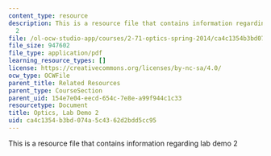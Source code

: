```yaml
---
content_type: resource
description: This is a resource file that contains information regarding lab demo
  2
file: /ol-ocw-studio-app/courses/2-71-optics-spring-2014/ca4c1354b3bd074a5c4362d2bdd5cc95_MIT2_71S14_Demo_2.pdf
file_size: 947602
file_type: application/pdf
learning_resource_types: []
license: https://creativecommons.org/licenses/by-nc-sa/4.0/
ocw_type: OCWFile
parent_title: Related Resources
parent_type: CourseSection
parent_uid: 154e7e04-eecd-654c-7e8e-a99f944c1c33
resourcetype: Document
title: Optics, Lab Demo 2
uid: ca4c1354-b3bd-074a-5c43-62d2bdd5cc95
---
```

This is a resource file that contains information regarding lab demo 2